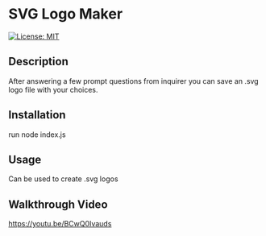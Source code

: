 # SVG Logo Maker
  [![License: MIT](https://img.shields.io/badge/License-MIT-yellow.svg)](https://opensource.org/licenses/MIT)
  
  ## Description
  After answering a few prompt questions from inquirer you can save an .svg logo file with your choices.


## Installation
  run node index.js

## Usage
  Can be used to create .svg logos

## Walkthrough Video
https://youtu.be/BCwQ0Ivauds

